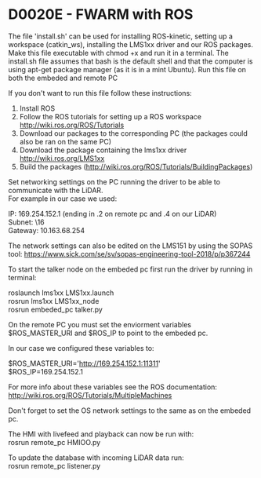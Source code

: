# D0020E - FWARM with ROS 
The file 'install.sh' can be used for installing ROS-kinetic, setting up a workspace (catkin_ws), installing the LMS1xx driver and our ROS packages. Make this file executable with chmod +x and run it in a terminal. The install.sh file assumes that bash is the default shell and that the computer is using apt-get package manager (as it is in a mint Ubuntu). Run this file on both the embeded and remote PC

If you don't want to run this file follow these instructions:

1. Install ROS
1. Follow the ROS tutorials for setting up a ROS workspace http://wiki.ros.org/ROS/Tutorials
2. Download our packages to the corresponding PC (the packages could also be ran on the same PC)
3. Download the package containing the lms1xx driver http://wiki.ros.org/LMS1xx
4. Build the packages (http://wiki.ros.org/ROS/Tutorials/BuildingPackages)




Set networking settings on the PC running the driver to be able to communicate with the LiDAR.   
 For example in our case we used:
  
  IP: 169.254.152.1 (ending in .2 on remote pc and .4 on our LiDAR)  
  Subnet: \16  
  Gateway: 10.163.68.254

The network settings can also be edited on the LMS151 by using the SOPAS tool: https://www.sick.com/se/sv/sopas-engineering-tool-2018/p/p367244



To start the talker node on the embeded pc first run the driver by running in terminal: 
 
 roslaunch lms1xx LMS1xx.launch  
 rosrun lms1xx LMS1xx_node  
 rosrun embeded_pc talker.py



On the remote PC you must set the enviorment variables $ROS_MASTER_URI and $ROS_IP to point to the embeded pc.
 
 In our case we configured these variables to: 
 
 $ROS_MASTER_URI='http://169.254.152.1:11311'  
 $ROS_IP=169.254.152.1
 
For more info about these variables see the ROS documentation: http://wiki.ros.org/ROS/Tutorials/MultipleMachines

Don't forget to set the OS network settings to the same as on the embeded pc.



The HMI with livefeed and playback can now be run with:  
rosrun remote_pc HMIOO.py

To update the database with incoming LiDAR data run:  
rosrun remote_pc listener.py



